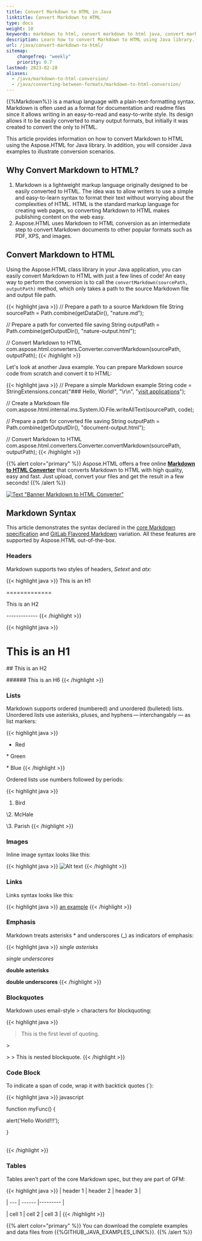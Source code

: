 ```yaml
---
title: Convert Markdown to HTML in Java
linktitle: Convert Markdown to HTML
type: docs
weight: 10
keywords: markdown to html, convert markdown to html java, convert markdown to html, markdown to html conversion, markdown to html converter, save options, stream provider, java code
description: Learn how to convert Markdown to HTML using Java library. Consider various Markdown to HTML conversion scenarios in Java code.
url: /java/convert-markdown-to-html/
sitemap:
    changefreq: "weekly"
    priority: 0.7
lastmod: 2023-02-28
aliases: 
  - /java/markdown-to-html-conversion/
  - /java/converting-between-formats/markdown-to-html-conversion/
---
```


<link href="./../style.css" rel="stylesheet" type="text/css" />

{{%Markdown%}} is a markup language with a plain-text-formatting syntax. Markdown is often used as a format for documentation and readme files since it allows writing in an easy-to-read and easy-to-write style. Its design allows it to be easily converted to many output formats, but initially it was created to convert the only to HTML. 

This article provides information on how to convert Markdown to HTML using the Aspose.HTML for Java library. In addition, you will consider Java examples to illustrate conversion scenarios.

## **Why Convert Markdown to HTML?**

1. Markdown is a lightweight markup language originally designed to be easily converted to HTML. The idea was to allow writers to use a simple and easy-to-learn syntax to format their text without worrying about the complexities of HTML. HTML is the standard markup language for creating web pages, so converting Markdown to HTML makes publishing content on the web easy.
2. Aspose.HTML uses Markdown to HTML conversion as an intermediate step to convert Markdown documents to other popular formats such as PDF, XPS, and images.

## **Convert Markdown to HTML**

Using the Aspose.HTML class library in your Java application, you can easily convert Markdown to HTML with just a few lines of code! An easy way to perform the conversion is to call the `convertMarkdown(sourcePath, outputPath)` method, which only takes a path to the source Markdown file and output file path.

{{< highlight java >}}
   // Prepare a path to a source Markdown file
   String sourcePath = Path.combine(getDataDir(), "nature.md");

   // Prepare a path for converted file saving 
   String outputPath = Path.combine(getOutputDir(), "nature-output.html");

   // Convert Markdown to HTML
   com.aspose.html.converters.Converter.convertMarkdown(sourcePath, outputPath);
{{< /highlight >}}

Let's look at another Java example. You can prepare Markdown source code from scratch and convert it to HTML:

{{< highlight java >}}
   // Prepare a simple Markdown example
   String code = StringExtensions.concat("### Hello, World!", 
               "\r\n", 
               "[visit applications](https://products.aspose.app/html/family)");
   
   // Create a Markdown file
   com.aspose.html.internal.ms.System.IO.File.writeAllText(sourcePath, code);

   // Prepare a path for converted file saving 
   String outputPath = Path.combine(getOutputDir(), "document-output.html");

   // Convert Markdown to HTML
   com.aspose.html.converters.Converter.convertMarkdown(sourcePath, outputPath);
{{< /highlight >}}

{{% alert color="primary" %}}
Aspose.HTML offers a free online [**Markdown to HTML Converter**](https://products.aspose.app/html/conversion/md-to-html) that converts Markdown to HTML with high quality, easy and fast. Just upload, convert your files and get the result in a few seconds!
{{% /alert %}}

<a href="https://products.aspose.app/html/conversion/md-to-html" target="_blank">![Text "Banner Markdown to HTML Converter"](./../../../images/md-to-html.png#center)</a>

## **Markdown Syntax**

This article demonstrates the syntax declared in the [core Markdown specification](https://daringfireball.net/projects/markdown/) and [GitLab Flavored Markdown](https://docs.gitlab.com/ee/user/markdown.html) variation. All these features are supported by Aspose.HTML out-of-the-box.

### **Headers**
Markdown supports two styles of headers, *Setext* and *atx*:

{{< highlight java >}}
 This is an H1

\=============

This is an H2

\-------------
{{< /highlight >}}

{{< highlight java >}}
 # This is an H1

\## This is an H2

\###### This is an H6
{{< /highlight >}}

### **Lists**

Markdown supports ordered (numbered) and unordered (bulleted) lists. Unordered lists use asterisks, pluses, and hyphens — interchangably — as list markers:

{{< highlight java >}}
 *   Red

\*   Green

\*   Blue
{{< /highlight >}}

Ordered lists use numbers followed by periods:

{{< highlight java >}}
 1.  Bird

\2.  McHale

\3.  Parish
{{< /highlight >}}

### **Images**

Inline image syntax looks like this:

{{< highlight java >}}
 ![Alt text](/path/to/img.jpg)
{{< /highlight >}}

### **Links**

Links syntax looks like this:

{{< highlight java >}}
 [an example](http://example.com/ "Title")
{{< /highlight >}}

### **Emphasis**

Markdown treats asterisks * and underscores (_) as indicators of emphasis:

{{< highlight java >}}
 *single asterisks*

_single underscores_

**double asterisks**

__double underscores__
{{< /highlight >}}

### **Blockquotes**

Markdown uses email-style > characters for blockquoting:

{{< highlight java >}}
 > This is the first level of quoting.

\>

\> > This is nested blockquote.
{{< /highlight >}}

### **Code Block**

To indicate a span of code, wrap it with backtick quotes (`):

{{< highlight java >}}
 javascript

function myFunc() {

   alert('Hello World!!!');

}

\
{{< /highlight >}}

### **Tables**

Tables aren’t part of the core Markdown spec, but they are part of GFM:

{{< highlight java >}}
 | header 1 | header 2 | header 3 |

\| --- | ------ |--------- |

| cell 1 | cell 2 | cell 3 |
{{< /highlight >}}

{{% alert color="primary" %}} 
You can download the complete examples and data files from {{%GITHUB_JAVA_EXAMPLES_LINK%}}.
{{% /alert %}}